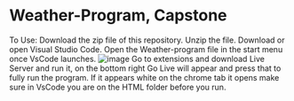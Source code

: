 # Weather-Program, Capstone

To Use:
Download the zip file of this repository. 
Unzip the file.
Download or open Visual Studio Code.
Open the Weather-program file in the start menu once VsCode launches.
![image](https://user-images.githubusercontent.com/104588184/169717546-2f8f4cd6-179f-486b-b6a7-accd0b35f64d.png)
Go to extensions and download Live Server and run it, on the bottom right Go Live will appear and press that to fully run the program.
If it appears white on the chrome tab it opens make sure in VsCode you are on the HTML folder before you run. 
